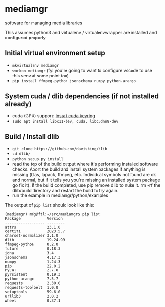 # mediamgr
software for managing media libraries

This assumes python3 and virtualenv / virtualenvwrapper are installed and configured properly

## Initial virtual environment setup
* `mkvirtualenv mediamgr`
* `workon mediamgr` (fyi you're going to want to configure vscode to use this venv at some point too)
* `pip install ffmpeg-python jsonschema numpy python-arango`

## System cuda / dlib dependencies (if not installed already)
* cuda (GPU) support: [install cuda keyring](https://developer.nvidia.com/cuda-downloads?target_os=Linux&target_arch=x86_64&Distribution=Ubuntu&target_version=22.04&target_type=deb_network)
* `sudo apt install libx11-dev, cuda, libcudnn8-dev`

## Build / Install dlib
* `git clone https://github.com/davisking/dlib`
* `cd dlib/`
* `python setup.py install`
* read the top of the build output where it's performing installed software checks.  Abort the build and install system packages if anything is missing (blas, lapack, ffmpeg, etc.  Individual symbols not found are ok and normal, but if it tells you you're missing an installed system package go fix it).  If the build completed, use pip remove dlib to nuke it.  rm -rf the dlib/build directory and restart the build to try again.
* run the example in mediamgr/python/examples

The output of `pip list` should look like this:
```
(mediamgr) mdg@ftl:~/src/mediamgr$ pip list
Package            Version
------------------ --------
attrs              23.1.0
certifi            2023.5.7
charset-normalizer 3.1.0
dlib               19.24.99
ffmpeg-python      0.2.0
future             0.18.3
idna               3.4
jsonschema         4.17.3
numpy              1.24.3
pip                22.0.2
PyJWT              2.7.0
pyrsistent         0.19.3
python-arango      7.5.7
requests           2.30.0
requests-toolbelt  1.0.0
setuptools         59.6.0
urllib3            2.0.2
wheel              0.37.1
```
